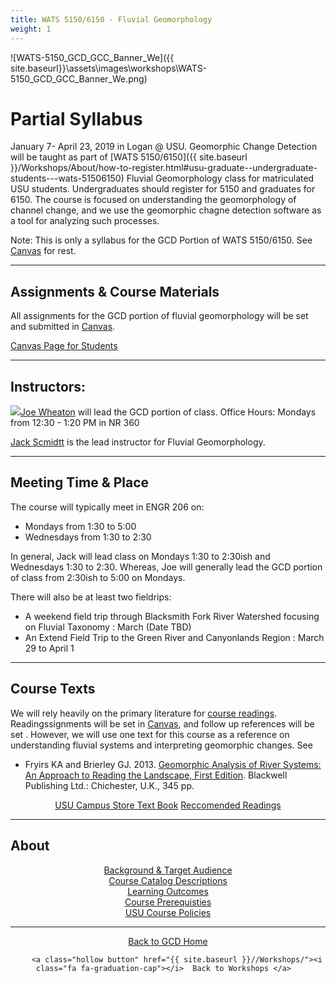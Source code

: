 ```yaml
---
title: WATS 5150/6150 - Fluvial Geomorphology
weight: 1
---
```


![WATS-5150_GCD_GCC_Banner_We]({{ site.baseurl}}\assets\images\workshops\WATS-5150_GCD_GCC_Banner_We.png)
 
# Partial Syllabus

January 7-  April 23, 2019 in Logan @ USU. Geomorphic Change Detection will be taught as part of [WATS 5150/6150]({{ site.baseurl }}/Workshops/About/how-to-register.html#usu-graduate--undergraduate-students---wats-51506150) Fluvial Geomorphology class for matriculated USU students. Undergraduates should register for 5150 and graduates for 6150. The course is focused on understanding the geomorphology of channel change, and we use the geomorphic chagne detection software as a tool for analyzing such processes.

Note: This is only a syllabus for the GCD Portion of WATS 5150/6150. See [Canvas](https://usu.instructure.com/courses/532404) for rest.

-----
## Assignments & Course Materials
All assignments for the GCD portion of fluvial geomorphology will be set and submitted in [Canvas](https://usu.instructure.com/courses/532404).

<a class="button" href="https://usu.instructure.com/courses/532404">Canvas Page for Students</a>

-----
## Instructors:
<a href="http://www.joewheaton.org"><img class="float-left" src="{{ site.baseurl }}/assets/images/people/Wheaton_round.png"></a>[Joe Wheaton](http://joewheaton.org) will lead the GCD portion of class.
Office Hours:  Mondays from 12:30 - 1:20 PM in NR 360 

[Jack Scmidtt](https://qcnr.usu.edu/directory/schmidt_jack) is the lead instructor for Fluvial Geomorphology. 

-----
## Meeting Time & Place
The course will typically meet in ENGR 206 on:
- Mondays  from 1:30 to 5:00
- Wednesdays from 1:30 to 2:30

In general, Jack will lead class on Mondays 1:30 to 2:30ish and Wednesdays 1:30 to 2:30. Whereas, Joe will generally lead the GCD portion of class from 2:30ish to 5:00 on Mondays. 

There will also be at least two fieldrips:
- A weekend field trip through Blacksmith Fork River Watershed focusing on Fluvial Taxonomy :   March (Date TBD)
- An Extend Field Trip to the Green River and Canyonlands Region : March 29 to April 1

-----

## Course Texts
We will rely heavily on the primary literature for [course readings](https://usu.instructure.com/courses/532404/files/folder/readings). Readingssignments will be set in [Canvas](https://usu.instructure.com/courses/532404/assignments), and follow up references will be set . However, we will use one  text for this course as a reference on understanding fluvial systems and interpreting geomorphic changes. See  
- Fryirs KA and Brierley GJ. 2013. [Geomorphic Analysis of River Systems: An Approach to Reading the Landscape, First Edition](https://www.amazon.com/Geomorphic-Analysis-River-Systems-Landscape/dp/1405192747/ref=sr_1_fkmr0_1?s=books&ie=UTF8&qid=1480609837&sr=1-1-fkmr0&keywords=The+Beaver+Geomorphic+Analysis+of+River+Systems%3A+An+Approach+to+Reading+the+Landscape). Blackwell Publishing Ltd.: Chichester, U.K., 345 pp. 

<div align="center">
	<a class="hollow button" href="https://usu.verbacompare.com/comparison?id=615108"><i class="fa fa-book" aria-hidden="true"></i> USU Campus Store Text Book</a>
	<a class="button" href="{{ site.baseurl }}/Workshops/About/text-readings"><i class="fa fa-book" aria-hidden="true"></i> Reccomended Readings</a>
</div>


-----
## About


<div class="row small-up-2 medium-up-3 large-up-3" align="center">
  <div class="column column-block">
    <a class="hollow button" href="{{ site.baseurl }}/Workshops/About/background"><i class="fa fa-user-plus" aria-hidden="true"></i> Background & Target Audience </a>
  </div>
  <div class="column column-block">
   <a class="hollow button" href="{{ site.baseurl }}/Workshops/About/how-to-register"><i class="fa fa-list" aria-hidden="true"></i> Course Catalog Descriptions</a>
  </div>
  <div class="column column-block">
   <a class="hollow button" href="{{ site.baseurl }}/Workshops/About/primary-learning-outcomes.html"><i class="fa fa-lightbulb-o" aria-hidden="true"></i> Learning Outcomes </a>
  </div>
  <div class="column column-block">
    <a class="hollow button" href="{{ site.baseurl }}/Workshops/About/wsprerequisites"><i class="fa fa-puzzle-piece" aria-hidden="true"></i> Course Prerequisties</a>
  </div>

  <div class="column column-block">
    <a class="hollow button" href="{{ site.baseurl }}/Workshops/About/usucoursepolices"><i class="fa fa-university" aria-hidden="true"></i> USU Course Policies</a>
  </div>
</div>

------
<div align="center">
    <a class="hollow button" href="{{ site.baseurl }}/"><i class="fa fa-chevron-circle-left"></i>  Back to GCD Home </a>  

        <a class="hollow button" href="{{ site.baseurl }}//Workshops/"><i class="fa fa-graduation-cap"></i>  Back to Workshops </a>  
</div>

